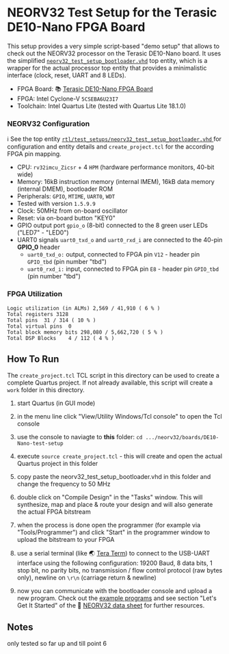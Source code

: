 # NEORV32 Test Setup for the Terasic DE10-Nano FPGA Board

This setup provides a very simple script-based "demo setup" that allows to check out the 
NEORV32 processor on the Terasic DE10-Nano board.
It uses the simplified [`neorv32_test_setup_bootloader.vhd`](https://github.com/stnolting/neorv32/blob/master/rtl/test_setups/neorv32_test_setup_bootloader.vhd) 
top entity, which is a wrapper for the actual processor
top entity that provides a minimalistic interface (clock, reset, UART and 8 LEDs).

* FPGA Board: :books: [Terasic DE10-Nano FPGA Board](https://www.terasic.com.tw/cgi-bin/page/archive.pl?Language=English&CategoryNo=167&No=1046)
* FPGA: Intel Cyclone-V `5CSEBA6U23I7`
* Toolchain: Intel Quartus Lite (tested with Quartus Lite 18.1.0)


### NEORV32 Configuration

:information_source: See the top entity 
[`rtl/test_setups/neorv32_test_setup_bootloader.vhd` ](https://github.com/stnolting/neorv32/blob/master/rtl/test_setups/neorv32_test_setup_bootloader.vhd) for
configuration and entity details and `create_project.tcl` for the according FPGA pin mapping.

* CPU: `rv32imcu_Zicsr` + 4 `HPM` (hardware performance monitors, 40-bit wide)
* Memory: 16kB instruction memory (internal IMEM), 16kB data memory (internal DMEM), bootloader ROM
* Peripherals: `GPIO`, `MTIME`, `UART0`, `WDT`
* Tested with version `1.5.9.9`
* Clock: 50MHz from on-board oscillator
* Reset: via on-board button "KEY0"
* GPIO output port `gpio_o` (8-bit) connected to the 8 green user LEDs ("LED7" - "LED0")
* UART0 signals `uart0_txd_o` and `uart0_rxd_i` are connected to the 40-pin **GPIO_0** header
  * `uart0_txd_o:` output, connected to FPGA pin `V12` - header pin `GPIO_tbd` (pin number "tbd")
  * `uart0_rxd_i:` input, connected to FPGA pin `E8`   - header pin `GPIO_tbd` (pin number "tbd")


### FPGA Utilization

```
Logic utilization (in ALMs)	2,569 / 41,910 ( 6 % )
Total registers	3128
Total pins	31 / 314 ( 10 % )
Total virtual pins	0
Total block memory bits	298,080 / 5,662,720 ( 5 % )
Total DSP Blocks	4 / 112 ( 4 % )
```

## How To Run

The `create_project.tcl` TCL script in this directory can be used to create a complete Quartus project.
If not already available, this script will create a `work` folder in this directory.

1. start Quartus (in GUI mode)
2. in the menu line click "View/Utility Windows/Tcl console" to open the Tcl console
3. use the console to naviagte to **this** folder: `cd .../neorv32/boards/DE10-Nano-test-setup`
4. execute `source create_project.tcl` - this will create and open the actual Quartus project in this folder
5. copy paste the neorv32_test_setup_bootloader.vhd in this folder and change the frequency to 50 MHz
6. double click on "Compile Design" in the "Tasks" window. This will synthesize, map and place & route your design and will also generate the actual FPGA bitstream

7. when the process is done open the programmer (for example via "Tools/Programmer") and click "Start" in the programmer window to upload the bitstream to your FPGA
8. use a serial terminal (like :earth_asia: [Tera Term](https://ttssh2.osdn.jp/index.html.en)) to connect to the USB-UART interface using the following configuration:
19200 Baud, 8 data bits, 1 stop bit, no parity bits, no transmission / flow control protocol (raw bytes only), newline on `\r\n` (carriage return & newline)
9. now you can communicate with the bootloader console and upload a new program. 
Check out the [example programs](https://github.com/stnolting/neorv32/tree/master/sw/example)
and see section "Let's Get It Started" of the :page_facing_up: [NEORV32 data sheet](https://raw.githubusercontent.com/stnolting/neorv32/master/docs/NEORV32.pdf) for further resources.

## Notes 

only tested so far up and till point 6